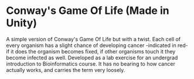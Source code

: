 # Conway's Game Of Life (Made in Unity)
A simple version of Conway's Game Of Life but with a twist. Each cell of every organism has a slight chance of developing cancer -indicated in red- if it does the organism becomes fixed, if other organisms touch it they become infected as well.
Developed as a lab exercise for an undergrad introduction to Bioinformatics course. It has no bearing to how cancer actually works, and carries the term very loosely.
